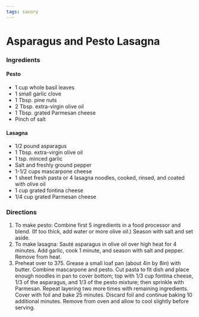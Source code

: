 ```yaml
---
tags: savory
---
```

# Asparagus and Pesto Lasagna

### Ingredients
#### Pesto
- 1 cup whole basil leaves
- 1 small garlic clove
- 1 Tbsp. pine nuts
- 2 Tbsp. extra-virgin olive oil
- 1 Tbsp. grated Parmesan cheese
- Pinch of salt

#### Lasagna
- 1/2 pound asparagus
- 1 Tbsp. extra-virgin olive oil
- 1 tsp. minced garlic
- Salt and freshly ground pepper
- 1-1/2 cups mascarpone cheese
- 1 sheet fresh pasta or 4 lasagna noodles, cooked, rinsed, and coated with olive oil
- 1 cup grated fontina cheese
- 1/4 cup grated Parmesan cheese

### Directions
1. To make pesto: Combine first 5 ingredients in a food processor and blend.  (If too thick, add water or more olive oil.)  Season with salt and set aside.
2. To make lasagna:  Sauté asparagus in olive oil over high heat for 4 minutes.  Add garlic, cook 1 minute, and season with salt and pepper.  Remove from heat.
3. Preheat over to 375.  Grease a small loaf pan (about 4in by 8in) with butter.  Combine mascarpone and pesto.  Cut pasta to fit dish and place enough noodles in pan to cover bottom; top with 1/3 cup fontina cheese, 1/3 of the asparagus, and 1/3 of the pesto mixture; then sprinkle with Parmesan.  Repeat layering two more times with remaining ingredients.  Cover with foil and bake 25 minutes.  Discard foil and continue baking 10 additional minutes.  Remove from oven and allow to cool slightly before serving.
